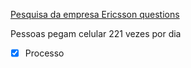 [Pesquisa da empresa Ericsson questions](Pesquisa%20da%20empresa%20Ericsson%20questions.md)

Pessoas pegam celular 221 vezes por dia
- [x] Processo